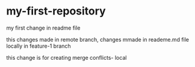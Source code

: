 # my-first-repository

my first change in readme file

this changes made in remote branch, changes mmade in reademe.md file locally in feature-1 branch

this change is for creating merge conflicts- local

